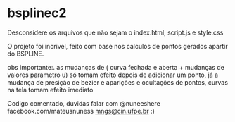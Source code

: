 # bsplinec2


Desconsidere os arquivos que não sejam o index.html, script.js e style.css


O projeto foi incrivel, feito com base nos calculos de pontos gerados apartir do BSPLINE.

obs importante:. as mudanças de ( curva fechada e aberta + mudanças de valores parametro u) só tomam efeito depois de adicionar um ponto, já a mudança de presição de bezier e aparições e ocultações de pontos, curvas na tela tomam efeito imediato

Codigo comentado, duvidas falar com @nuneeshere  facebook.com/mateusnuness mngs@cin.ufpe.br
 :)
